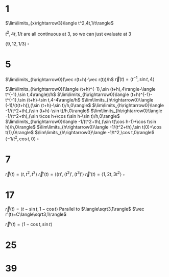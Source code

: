 # 1

$\lim\limits_{x\rightarrow3}\langle t^2,4t,1/t\rangle$

$t^2,4t,1/t$ are all continuous at 3, so we can just evaluate at 3

$\langle 9,12,1/3\rangle$
$\square$

# 5

$\lim\limits_{h\rightarrow0}(\vec r(t+h)-\vec r(t))/h$
$\vec r(t)=\langle t^{-1},\sin t,4\rangle$

$\lim\limits_{h\rightarrow0}(\langle (t+h)^{-1},\sin (t+h),4\rangle-\langle t^{-1},\sin t,4\rangle)/h$
$\lim\limits_{h\rightarrow0}\langle (t+h)^{-1}-t^{-1},\sin (t+h)-\sin t,4-4\rangle/h$
$\lim\limits_{h\rightarrow0}\langle (-1)/(t(t+h)),(\sin (t+h)-\sin t)/h,0\rangle$
$\lim\limits_{h\rightarrow0}\langle -1/(t^2+th),(\sin (t+h)-\sin t)/h,0\rangle$
$\lim\limits_{h\rightarrow0}\langle -1/(t^2+th),(\sin t\cos h+\cos t\sin h-\sin t)/h,0\rangle$
$\lim\limits_{h\rightarrow0}\langle -1/(t^2+th),(\sin t(\cos h-1)+\cos t\sin h)/h,0\rangle$
$\lim\limits_{h\rightarrow0}\langle -1/(t^2+th),\sin t(0)+\cos t(1),0\rangle$
$\lim\limits_{h\rightarrow0}\langle -1/t^2,\cos t,0\rangle$
$\langle -1/t^2,\cos t,0\rangle$
$\square$

# 7

$\vec r(t)=\langle t,t^2,t^3\rangle$
$\vec r'(t)=\langle (t)',(t^2)',(t^3)'\rangle$
$\vec r'(t)=\langle 1,2t,3t^2\rangle$
$\square$

# 17

$\vec r(t)=\langle t-\sin t,1-\cos t\rangle$
Parallel to $\langle\sqrt3,1\rangle$
$\vec r'(t)=C\langle\sqrt3,1\rangle$

$\vec r'(t)=\langle1-\cos t,\sin t\rangle$

# 25

# 39